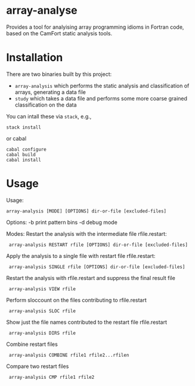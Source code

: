 # array-analyse

Provides a tool for analyising array programming idioms in Fortran
code, based on the CamFort static analysis tools.

# Installation

There are two binaries built by this project:
  * `array-analysis` which performs the static analysis and classification of arrays, generating a data file
  * `study` which takes a data file and performs some more coarse grained classification on the data

You can intall these via `stack`, e.g.,

    stack install

or cabal

    cabal configure
    cabal build
    cabal install

# Usage

Usage:
    
    array-analysis [MODE] [OPTIONS] dir-or-file [excluded-files]

Options: -b 	 print pattern bins
         -d 	 debug mode

Modes:
  Restart the analysis with the intermediate file rfile.restart:
    
     array-analysis RESTART rfile [OPTIONS] dir-or-file [excluded-files]

 Apply the analysis to a single file with restart file rfile.restart:
    
     array-analysis SINGLE rfile [OPTIONS] dir-or-file [excluded-files]

 Restart the analysis with rfile.restart and suppress the final result file 
    
     array-analysis VIEW rfile

 Perform sloccount on the files contributing to rfile.restart
    
     array-analysis SLOC rfile

 Show just the file names contributed to the restart file rfile.restart
    
     array-analysis DIRS rfile

 Combine restart files
 
     array-analysis COMBINE rfile1 rfile2...rfilen

 Compare two restart files
   
     array-analysis CMP rfile1 rfile2
